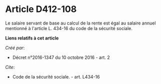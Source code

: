 # Article D412-108

Le salaire servant de base au calcul de la rente est égal au salaire annuel mentionné à l'article L. 434-16 du code de la
sécurité sociale.

**Liens relatifs à cet article**

_Créé par_:

  - Décret n°2016-1347 du 10 octobre 2016 - art. 2

_Cite_:

  - Code de la sécurité sociale. - art. L434-16
